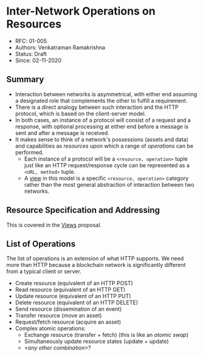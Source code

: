 <!--
 Copyright IBM Corp. All Rights Reserved.

 SPDX-License-Identifier: CC-BY-4.0
 -->
# Inter-Network Operations on Resources

- RFC: 01-005
- Authors: Venkatraman Ramakrishna
- Status: Draft
- Since: 02-11-2020

## Summary

* Interaction between networks is asymmetrical, with either end assuming a designated role that complements the other to fulfill a requirement.
* There is a direct analogy between such interaction and the HTTP protocol, which is based on the client-server model.
* In both cases, an instance of a protocol will consist of a request and a response, with optional processing at either end before a message is sent and after a message is received.
* It makes sense to think of a network's possessions (assets and data) and capabilities as *resources* upon which a range of *operations* can be performed.
  * Each instance of a protocol will be a `<resource, operation>` tuple just like an HTTP request/response cycle can be represented as a `<URL, method>` tuple.
  * A [view](views.md) in this model is a specific `<resource, operation>` category rather than the most general abstraction of interaction between two networks.

## Resource Specification and Addressing

This is covered in the [Views](views.md) proposal.

## List of Operations

The list of operations is an extension of what HTTP supports. We need more than HTTP because a blockchain network is significantly different from a typical client or server.

* Create resource (equivalent of an HTTP POST)
* Read resource (equivalent of an HTTP GET)
* Update resource (equivalent of an HTTP PUT)
* Delete resource (equivalent of an HTTP DELETE)
* Send resource (dissemination of an event)
* Transfer resource (move an asset)
* Request/fetch resource (acquire an asset)
* Complex atomic operations:
  * Exchange resource (transfer + fetch) (this is like an *atomic swap*)
  * Simultaneously update resource states (update + update)
  * <*any other combination*>?

